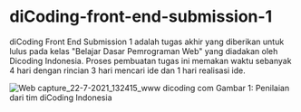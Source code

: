 # diCoding-front-end-submission-1

diCoding Front End Submission 1 adalah tugas akhir yang diberikan untuk lulus pada kelas "Belajar Dasar Pemrograman Web" yang diadakan oleh Dicoding Indonesia. Proses pembuatan tugas ini memakan waktu sebanyak 4 hari dengan rincian 3 hari mencari ide dan 1 hari realisasi ide.

![Web capture_22-7-2021_132415_www dicoding com](https://user-images.githubusercontent.com/56010150/126597818-0f7dcb53-c114-4113-b6c1-055960f7efd4.jpeg)
Gambar 1: Penilaian dari tim diCoding Indonesia

